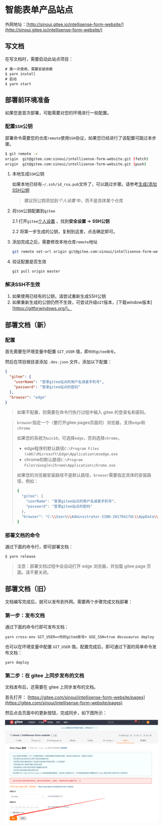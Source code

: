 # 智能表单产品站点

外网地址：[http://sinoui.gitee.io/intellisense-form-website/](http://sinoui.gitee.io/intellisense-form-website/)

## 写文档

在写文档时，需要启动此站点项目：

```shell
# 第一次使用，需要安装依赖
$ yarn install
# 启动
$ yarn start
```

## 部署前环境准备

如果您是首次部署，可能需要对您的环境进行一些配置。

### 配置`SSH`公钥

部署命令需要您的仓库`remote`使用`SSH`协议，如果您已经进行了该配置可跳过本步骤。

```bash
$ git remote -v
origin  git@gitee.com:sinoui/intellisense-form-website.git (fetch)
origin  git@gitee.com:sinoui/intellisense-form-website.git (push)
```

1. 本地生成`SSH`公钥

   如果本地已经有`~/.ssh/id_rsa.pub`文件了，可以跳过步骤。请参考[生成/添加SSH公钥](https://gitee.com/help/articles/4181)

   > 建议将公钥添加到*个人设置* 中，而不是具体某个仓库

2. 将`SSH`公钥配置到`gitee`

   2.1 打开`gitee`[个人设置](https://gitee.com/profile/sshkeys) ，找到**安全设置**  =>   **SSH公钥**

   2.2 将第一步生成的公钥，复制到这里，点击确定即可。

3. 添加完成之后，需要修改本地仓库`remote`地址

   ```bash
   git remote set-url origin git@gitee.com:sinoui/intellisense-form-website.git
   ```

4. 验证配置是否生效

   ```
   git pull origin master
   ```

### 解决SSH不生效

1. 如果使用已经有的公钥，请尝试重新生成SSH公钥
2. 如果重新生成的公钥仍然不生效，可尝试升级`GIT`版本，[下载window版本][https://gitforwindows.org/]。

## 部署文档（新）

### 配置

首先需要在环境变量中配置 `GIT_USER` 值，即`你的gitee账号`。

然后在项目根目录添加 `.dev.json` 文件，添加以下配置：

```json
{
  "gitee": {
    "userName": "登录gitee站点的用户名或者手机号",
    "password": "登录gitee站点的密码"
  },
  "browser": "edge"
}
```

> 如果不配置，则需要在命令行执行过程中输入 gitee 的登录名和密码。

> `browser`指定一个（要打开gitee pages页面的）浏览器，支持`edge`和`chrome`
>
> 如果您的系统为`win10`，可选择`edge`，否则选择`chrome`，
>
> - edge程序的默认路径`C:\Program Files (x86)\Microsoft\Edge\Application\msedge.exe`
> - chrome的默认路径`C:\Program Files\Google\Chrome\Application\chrome.exe`
>
> 如果您的浏览器安装路径不是默认路径，`browser`需要指定具体的安装路径，例如：
>
> ```bash
> {
>   "gitee": {
>     "userName": "登录gitee站点的用户名或者手机号",
>     "password": "登录gitee站点的密码"
>   },
>   "browser": "C:\\Users\\Administrator.SINO-20170417UL\\AppData\\Local\\Google\\Chrome\\Application\\chrome.exe"
> }
> ```

### 部署文档的命令

通过下面的命令行，即可部署文档：

```shell
$ yarn release
```

> 注意：部署文档过程中会自动打开 edge 浏览器，并加载 gitee page 页面。请不要关闭。

## 部署文档（旧）

文档编写完成后，就可以发布到外网。需要两个步骤完成文档部署：

### 第一步：发布文档

通过下面的命令行即可发布文档：

```shell
yarn cross-env GIT_USER=<你的gitee账号> USE_SSH=true docusaurus deploy
```

也可以在环境变量中配置 `GIT_USER` 值。配置完成后，即可通过下面的简单命令发布文档：

```shell
yarn deploy
```

### 第二步：在 gitee 上同步发布的文档

文档发布后，还需要在 gitee 上同步发布的文档。

首先打开： [https://gitee.com/sinoui/intellisense-form-website/pages](https://gitee.com/sinoui/intellisense-form-website/pages)

然后点击页面中的更新按钮，完成同步，如下图所示：

![同步发布的文档](images/update-page.png)
